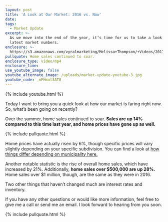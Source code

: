 ```yaml
---
layout: post
title: 'A Look at Our Market: 2016 vs. Now'
date:
tags:
  - Market Update
excerpt: >-
  As we move into the end of the year, it’s time for us to take a look at the
  latest market numbers.
enclosure: >-
  https://s3.amazonaws.com/vyralmarketing/Melissa+Thompson/+Videos/2017/October/Memphis+Real+Estate+Agent-+A+Look+at+Our+Market-+2016+vs.+Now.mp4
pullquote: Home sales continued to soar.
enclosure_type: video/mp4
enclosure_time:
use_youtube_image: false
youtube_alternate_image: /uploads/market-update-youtube-3.jpg
youtube_code: _mPHmul3AT8
---
```



{% include youtube.html %}

Today I want to bring you a quick look at how our market is faring right now. So, what’s been going on recently?

Over the summer, home sales continued to soar. **Sales are up 14% compared to this time last year, and home prices have gone up as well.**

{% include pullquote.html %}

Home prices have actually risen by 6%, though specific prices will vary slightly depending on your specific subdivision. You can find a look at [how things differ depending on municipality here.](/municipalities.jpg)

Another notable statistic is the rise of overall home sales, which have increased by 21%. Additionally, **home sales over $500,000 are up 28%.** Home sales over $1 million, though, are the same as they were in 2016.

Two other things that haven’t changed much are interest rates and inventory.

If you have any other questions or would like more information, feel free to give me a call or send me an email. I look forward to hearing from you soon.

{% include pullquote.html %}